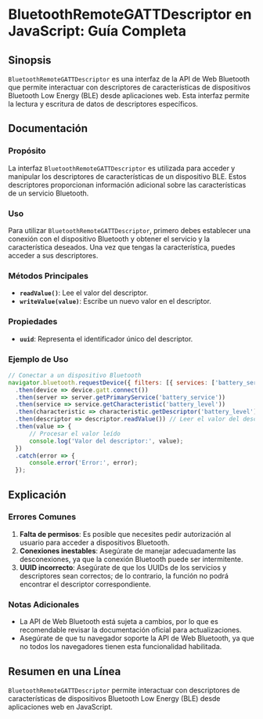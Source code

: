 <!--
Meta Description: # BluetoothRemoteGATTDescriptor en JavaScript: Guía Completa ## Sinopsis `BluetoothRemoteGATTDescriptor` es una interfaz de la API de Web Bluetooth qu...
Meta Keywords: bluetooth, descriptor, que, descriptores, then
-->

# BluetoothRemoteGATTDescriptor en JavaScript: Guía Completa

## Sinopsis
`BluetoothRemoteGATTDescriptor` es una interfaz de la API de Web Bluetooth que permite interactuar con descriptores de características de dispositivos Bluetooth Low Energy (BLE) desde aplicaciones web. Esta interfaz permite la lectura y escritura de datos de descriptores específicos.

## Documentación
### Propósito
La interfaz `BluetoothRemoteGATTDescriptor` es utilizada para acceder y manipular los descriptores de características de un dispositivo BLE. Estos descriptores proporcionan información adicional sobre las características de un servicio Bluetooth.

### Uso
Para utilizar `BluetoothRemoteGATTDescriptor`, primero debes establecer una conexión con el dispositivo Bluetooth y obtener el servicio y la característica deseados. Una vez que tengas la característica, puedes acceder a sus descriptores.

### Métodos Principales
- **`readValue()`**: Lee el valor del descriptor.
- **`writeValue(value)`**: Escribe un nuevo valor en el descriptor.

### Propiedades
- **`uuid`**: Representa el identificador único del descriptor.

### Ejemplo de Uso
```javascript
// Conectar a un dispositivo Bluetooth
navigator.bluetooth.requestDevice({ filters: [{ services: ['battery_service'] }] })
  .then(device => device.gatt.connect())
  .then(server => server.getPrimaryService('battery_service'))
  .then(service => service.getCharacteristic('battery_level'))
  .then(characteristic => characteristic.getDescriptor('battery_level')) // Obtener el descriptor
  .then(descriptor => descriptor.readValue()) // Leer el valor del descriptor
  .then(value => {
      // Procesar el valor leído
      console.log('Valor del descriptor:', value);
  })
  .catch(error => {
      console.error('Error:', error);
  });
```

## Explicación
### Errores Comunes
1. **Falta de permisos**: Es posible que necesites pedir autorización al usuario para acceder a dispositivos Bluetooth.
2. **Conexiones inestables**: Asegúrate de manejar adecuadamente las desconexiones, ya que la conexión Bluetooth puede ser intermitente.
3. **UUID incorrecto**: Asegúrate de que los UUIDs de los servicios y descriptores sean correctos; de lo contrario, la función no podrá encontrar el descriptor correspondiente.

### Notas Adicionales
- La API de Web Bluetooth está sujeta a cambios, por lo que es recomendable revisar la documentación oficial para actualizaciones.
- Asegúrate de que tu navegador soporte la API de Web Bluetooth, ya que no todos los navegadores tienen esta funcionalidad habilitada.

## Resumen en una Línea
`BluetoothRemoteGATTDescriptor` permite interactuar con descriptores de características de dispositivos Bluetooth Low Energy (BLE) desde aplicaciones web en JavaScript.